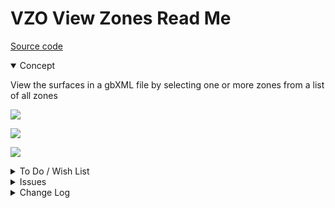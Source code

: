 # VZO View Zones Read Me

[Source code]( https://github.com/ladybug-tools/spider-gbxml-tools/blob/master/spider-gbxml-viewer/v-0-16-01/js-view/vbz-view-by-zones.js )

<details open >

<summary>Concept</summary>

View the surfaces in a gbXML file by selecting one or more zones from a list of all zones

![]( https://www.ladybug.tools/spider-gbxml-tools/images/zone-color-legend-default.png )

![]( https://www.ladybug.tools/spider-gbxml-tools/images/zone-color-legend-cool.png )

![]( https://www.ladybug.tools/spider-gbxml-tools/images/zone-color-legend-heat.png )

</details>

<details>

<summary>To Do / Wish List</summary>


</details>

<details>

<summary>Issues</summary>


</details>

<details>

<summary>Change Log</summary>

### 2019-07-19 ~ Theo

VZO 0.17.00-0vzo

* R - VZO.js: First commit

### 2019-07-01 ~ Theo

VBZ 0.16-01-4vbz

* B - VBZ.js: Fix select if model has one zone

### 2019-06-28 ~ Theo

VBZ 0.16-01-2vbz

* C - VBZ.js: move number found out of title

### 2019-06-27 ~ Theo

VBZ 0.16-01-2vbz

* F - VBZ.js: Add show more attributes
* F - VBZ.js: Add select by attributes
* F - VBZ.js: Add reset colors button
* F - VBZ: Add legend PNGs to readme

### 2019-06-24 ~ Theo

* F - First commit read me

</details>
